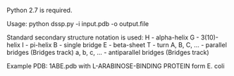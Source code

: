 Python 2.7 is required.

Usage:
    python dssp.py -i input.pdb -o output.file

Standard secondary structure notation is used:
H - alpha-helix
G - 3(10)-helix
I - pi-helix
B - single bridge
E - beta-sheet
T - turn
A, B, C, ... - parallel bridges (Bridges track)
a, b, c, ... - antiparallel bridges (Bridges track)

Example PDB: 1ABE.pdb with L-ARABINOSE-BINDING PROTEIN form E. coli

